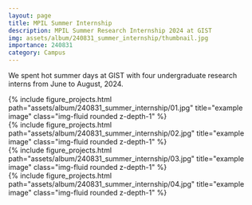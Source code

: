 ```yaml
---
layout: page
title: MPIL Summer Internship
description: MPIL Summer Research Internship 2024 at GIST
img: assets/album/240831_summer_internship/thumbnail.jpg
importance: 240831
category: Campus
---
```


We spent hot summer days at GIST with four undergraduate research interns from June to August, 2024.

<div class="row">
    <div class="col-sm mt-3 mt-md-0">
        {% include figure_projects.html path="assets/album/240831_summer_internship/01.jpg" title="example image" class="img-fluid rounded z-depth-1" %}
    </div>
</div>

<div class="row">
    <div class="col-sm mt-3 mt-md-0">
        {% include figure_projects.html path="assets/album/240831_summer_internship/02.jpg" title="example image" class="img-fluid rounded z-depth-1" %}
    </div>
</div>

<div class="row">
    <div class="col-sm mt-3 mt-md-0">
        {% include figure_projects.html path="assets/album/240831_summer_internship/03.jpg" title="example image" class="img-fluid rounded z-depth-1" %}
    </div>
</div>

<div class="row">
    <div class="col-sm mt-3 mt-md-0">
        {% include figure_projects.html path="assets/album/240831_summer_internship/04.jpg" title="example image" class="img-fluid rounded z-depth-1" %}
    </div>
</div>
